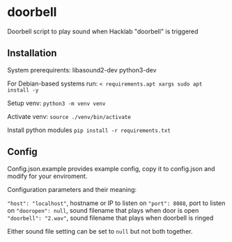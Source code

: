 # doorbell #
Doorbell script to play sound when Hacklab "doorbell" is triggered

## Installation

System prerequirents:
libasound2-dev
python3-dev

For Debian-based systems run: `< requirements.apt xargs sudo apt install -y`

Setup venv:
`python3 -m venv venv`

Activate venv:
`source ./venv/bin/activate`

Install python modules
`pip install -r requirements.txt`

## Config

Config.json.example provides example config, copy it to config.json and modify for your enviroment.

Configuration parameters and their meaning:

`"host": "localhost"`, hostname or IP to listen on
`"port": 8088`, port to listen on
`"dooropen": null`, sound filename that plays when door is open
`"doorbell": "2.wav"`, sound filename that plays when doorbell is ringed

Either sound file setting can be set to `null` but not both together.
